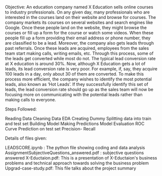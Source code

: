 Objective:
An education company named X Education sells online courses to industry professionals. On any given day, many professionals who are interested in the courses land on their website and browse for courses. The company markets its courses on several websites and search engines like Google. Once these people land on the website, they might browse the courses or fill up a form for the course or watch some videos. When these people fill up a form providing their email address or phone number, they are classified to be a lead. Moreover, the company also gets leads through past referrals. Once these leads are acquired, employees from the sales team start making calls, writing emails, etc. Through this process, some of the leads get converted while most do not. The typical lead conversion rate at X education is around 30%. Now, although X Education gets a lot of leads, its lead conversion rate is very poor. For example, if, say, they acquire 100 leads in a day, only about 30 of them are converted. To make this process more efficient, the company wishes to identify the most potential leads, also known as ‘Hot Leads’. If they successfully identify this set of leads, the lead conversion rate should go up as the sales team will now be focusing more on communicating with the potential leads rather than making calls to everyone.

Steps Followed:

Reading Data Cleaning Data EDA Creating Dummy Splitting data into train and test set Building Model Making Predictions Model Evaluation ROC Curve Prediction on test set Precision- Recall

Details of files given:

LEADSCORE.ipynb : The python file showing coding and data analysis 
AssignmentSubjectiveQuestions_answered.pdf : subjective questions answered
X-Eductaion.pdf: This is a presentation of X-Eductaion's business problems and technical approach towards solving the business problem
Upgrad-case-study.pdf: This file talks about the project summary
